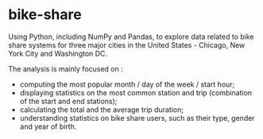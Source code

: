 # bike-share

Using Python, including NumPy and Pandas, to explore data related to bike share systems for three major cities in the United States -  Chicago, New York City and Washington DC. 

The analysis is mainly focused on :
* computing the most popular month / day of the week / start hour;
* displaying statistics on the most common station and trip (combination of the start and end stations);
* calculating the total and the average trip duration;
* understanding statistics on bike share users, such as their type, gender and year of birth.
